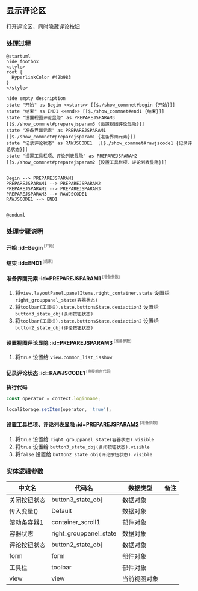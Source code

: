 ## 显示评论区 <!-- {docsify-ignore-all} -->

   打开评论区，同时隐藏评论按钮

### 处理过程

```plantuml
@startuml
hide footbox
<style>
root {
  HyperlinkColor #42b983
}
</style>

hide empty description
state "开始" as Begin <<start>> [[$./show_commnet#begin {开始}]]
state "结束" as END1 <<end>> [[$./show_commnet#end1 {结束}]]
state "设置视图评论显隐" as PREPAREJSPARAM3  [[$./show_commnet#preparejsparam3 {设置视图评论显隐}]]
state "准备界面元素" as PREPAREJSPARAM1  [[$./show_commnet#preparejsparam1 {准备界面元素}]]
state "记录评论状态" as RAWJSCODE1  [[$./show_commnet#rawjscode1 {记录评论状态}]]
state "设置工具栏项、评论列表显隐" as PREPAREJSPARAM2  [[$./show_commnet#preparejsparam2 {设置工具栏项、评论列表显隐}]]


Begin --> PREPAREJSPARAM1
PREPAREJSPARAM1 --> PREPAREJSPARAM2
PREPAREJSPARAM2 --> PREPAREJSPARAM3
PREPAREJSPARAM3 --> RAWJSCODE1
RAWJSCODE1 --> END1


@enduml
```


### 处理步骤说明

#### 开始 :id=Begin<sup class="footnote-symbol"> <font color=gray size=1>[开始]</font></sup>




#### 结束 :id=END1<sup class="footnote-symbol"> <font color=gray size=1>[结束]</font></sup>




#### 准备界面元素 :id=PREPAREJSPARAM1<sup class="footnote-symbol"> <font color=gray size=1>[准备参数]</font></sup>



1. 将`view.layoutPanel.panelItems.right_container.state` 设置给  `right_grouppanel_state(容器状态)`
2. 将`toolbar(工具栏).state.buttonsState.deuiaction3` 设置给  `button3_state_obj(关闭按钮状态)`
3. 将`toolbar(工具栏).state.buttonsState.deuiaction2` 设置给  `button2_state_obj(评论按钮状态)`

#### 设置视图评论显隐 :id=PREPAREJSPARAM3<sup class="footnote-symbol"> <font color=gray size=1>[准备参数]</font></sup>



1. 将`true` 设置给  `view.common_list_isshow`

#### 记录评论状态 :id=RAWJSCODE1<sup class="footnote-symbol"> <font color=gray size=1>[直接前台代码]</font></sup>



<p class="panel-title"><b>执行代码</b></p>

```javascript
const operator = context.loginname;

localStorage.setItem(operator, 'true');
```

#### 设置工具栏项、评论列表显隐 :id=PREPAREJSPARAM2<sup class="footnote-symbol"> <font color=gray size=1>[准备参数]</font></sup>



1. 将`true` 设置给  `right_grouppanel_state(容器状态).visible`
2. 将`true` 设置给  `button3_state_obj(关闭按钮状态).visible`
3. 将`false` 设置给  `button2_state_obj(评论按钮状态).visible`



### 实体逻辑参数

|    中文名   |    代码名    |  数据类型      |备注 |
| --------| --------| --------  | --------   |
|关闭按钮状态|button3_state_obj|数据对象||
|传入变量(<i class="fa fa-check"/></i>)|Default|数据对象||
|滚动条容器1|container_scroll1|部件对象||
|容器状态|right_grouppanel_state|数据对象||
|评论按钮状态|button2_state_obj|数据对象||
|form|form|部件对象||
|工具栏|toolbar|部件对象||
|view|view|当前视图对象||

